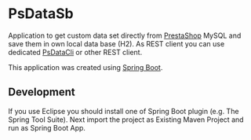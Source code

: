 # PsDataSb

Application to get custom data set directly from [PrestaShop][] MySQL and save them in own local data base (H2). As REST client you can use dedicated [PsDataCli][] or other REST client.

This application was created using [Spring Boot][].

## Development

If you use Eclipse you should install one of Spring Boot plugin (e.g. The Spring Tool Suite). Next import the project as Existing Maven Project and run as Spring Boot App.

[PsDataCli]: https://github.com/DevWesolucky/ps-data-cli
[Spring Boot]: http://projects.spring.io/spring-boot/
[PrestaShop]: https://www.prestashop.com
